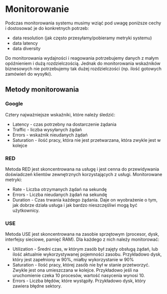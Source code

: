 # Monitorowanie

Podczas monitorowania systemu musimy wziąć pod uwagę poniższe cechy i dostosować je do konkretnych potrzeb:

* data resolution (jak często przesyłamy/pobieramy metryki systemu)
* data latency
* data diversity

Do monitorowania wydajności i reagowania potrzebujemy danych z małym opóźnieniem i dużą rozdzielczością.
Jednak do monitorowania wskaźników biznesowych nie potrzebujemy tak dużej rozdzielczości (np. ilość gotowych zamówień do wysyłki).

## Metody monitorowania

### Google

Cztery najważniejsze wskaźniki, które należy śledzić:

* Latency - czas potrzebny na dostarczenie żądania
* Traffic - liczba wysyłanych żądań
* Errors - wskaźnik nieudanych żądań
* Saturation - ilość pracy, która nie jest przetwarzana, która zwykle jest w kolejce

### RED

Metoda RED jest skoncentrowana na usługę i jest cenna do przewidywania doświadczeń klientów zewnętrznych korzystających z usługi.
Monitorowane metryki:

* Rate - Liczba otrzymanych żądań na sekundę
* Errors - Liczba nieudanych żądań na sekundę
* Duration - Czas trwania każdego żądania. Daje on wyobrażenie o tym, jak dobrze działa usługa i jak bardzo nieszczęśliwi mogą być użytkownicy.

### USE

Metoda USE jest skoncentrowana na zasobie sprzętowym (procesor, dysk, interfejsy sieciowe, pamięć RAM).
Dla każdego z nich należy monitorować:

* Utilization -  Średni czas, w którym zasób był zajęty obsługą żądań, lub ilość aktualnie wykorzystywanej pojemności zasobu. Przykładowo dysk, który jest zapełniony w 90%, miałby wykorzystanie w 90%
* Saturation -  Ilość pracy, której zasób nie był w stanie przetworzyć. Zwykle jest ona umieszczana w kolejce. Przykładowo jeśli na uruchomienie czeka 10 procesów, wartość nasycenia wynosi 10.
* Errors -  Liczba błędów, które wystąpiły. Przykładowo dysk, który zawiera błędne sektory.
